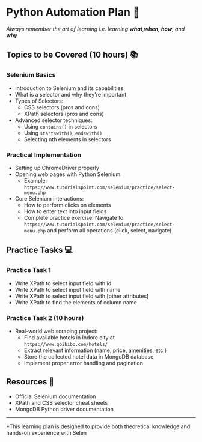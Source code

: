 # Python Automation Plan 🤖

*Always remember the art of learning i.e. learning **what**,**when**, **how**, and **why***

## Topics to be Covered (10 hours) 📚

### Selenium Basics
- Introduction to Selenium and its capabilities
- What is a selector and why they're important
- Types of Selectors:
  - CSS selectors (pros and cons)
  - XPath selectors (pros and cons)
- Advanced selector techniques:
  - Using `contains()` in selectors 
  - Using `startswith()`, `endswith()`
  - Selecting nth elements in selectors

### Practical Implementation
- Setting up ChromeDriver properly
- Opening web pages with Python Selenium:
  - Example: `https://www.tutorialspoint.com/selenium/practice/select-menu.php`
- Core Selenium interactions:
  - How to perform clicks on elements
  - How to enter text into input fields
  - Complete practice exercise: Navigate to `https://www.tutorialspoint.com/selenium/practice/select-menu.php` and perform all operations (click, select, navigate)

## Practice Tasks 💻

### Practice Task 1
- Write XPath to select input field with id
- Write XPath to select input field with name
- Write XPath to select input field with [other attributes]
- Write XPath to find the elements of column name

### Practice Task 2 (10 hours)
- Real-world web scraping project:
  - Find available hotels in Indore city at `https://www.goibibo.com/hotels/`
  - Extract relevant information (name, price, amenities, etc.)
  - Store the collected hotel data in MongoDB database
  - Implement proper error handling and pagination

## Resources 📖
- Official Selenium documentation
- XPath and CSS selector cheat sheets
- MongoDB Python driver documentation

---

*This learning plan is designed to provide both theoretical knowledge and hands-on experience with Selen
